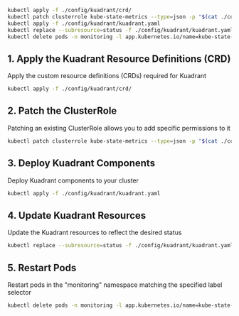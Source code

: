 ```bash
kubectl apply -f ./config/kuadrant/crd/
kubectl patch clusterrole kube-state-metrics --type=json -p "$(cat ./config/kuadrant/clusterrole-patch.yaml)"
kubectl apply -f ./config/kuadrant/kuadrant.yaml
kubectl replace --subresource=status -f ./config/kuadrant/kuadrant.yaml
kubectl delete pods -n monitoring -l app.kubernetes.io/name=kube-state-metrics
```


## 1. Apply the Kuadrant Resource Definitions (CRD)

Apply the custom resource definitions (CRDs) required for Kuadrant

```bash
kubectl apply -f ./config/kuadrant/crd/
```

## 2. Patch the ClusterRole

Patching an existing ClusterRole allows you to add specific permissions to it
```bash
kubectl patch clusterrole kube-state-metrics --type=json -p "$(cat ./config/kuadrant/clusterrole-patch.yaml)"
```

## 3. Deploy Kuadrant Components

Deploy Kuadrant components to your cluster
```bash
kubectl apply -f ./config/kuadrant/kuadrant.yaml
```
## 4. Update Kuadrant Resources

Update the Kuadrant resources to reflect the desired status
```bash
kubectl replace --subresource=status -f ./config/kuadrant/kuadrant.yaml
```

## 5. Restart Pods

Restart pods in the "monitoring" namespace matching the specified label selector
```bash
kubectl delete pods -n monitoring -l app.kubernetes.io/name=kube-state-metrics
```